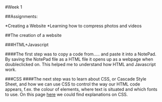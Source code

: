 #Week 1

##Assignments:

*Creating a Website
*Learning how to compress photos and videos

##The creation of a website

###HTML+Javascript

####The first step was to copy a code from..... and paste it into a NotePad. By saving the NotePad file as a HTML file it opens up as a webpage when doubleclicked on. This helped me to understand how HTML and Javascript work.

###CSS
####The next step was to learn about CSS, or Cascade Style Sheet, and how we can use CSS to control the way our HTML code appears, f.ex. the colour of elements, where text is situated and which fonts to use. On this page [here](https://www.w3schools.com/css/css_intro.asp) we could find explanations on CSS.




